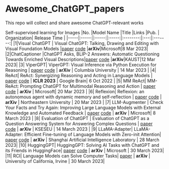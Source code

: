 # Awesome_ChatGPT_papers

This repo will collect and share awesome ChatGPT-relevant works


Self-supervised learning for Images
|No.  |Model Name |Title |Links |Pub. | Organization| Release Time |
|-----|:-----:|:-----:|:-----:|:--------:|:---:|:-------:|
|1|Visual ChatGPT |	Visual ChatGPT: Talking, Drawing and Editing with Visual Foundation Models |[paper](https://arxiv.org/pdf/2303.04671.pdf) [code](https://github.com/microsoft/visual-chatgpt) |__arXiv__|Microsoft|8 Mar 2023|
|2|ChatCaptioner |ChatGPT Asks, BLIP-2 Answers: Automatic Questioning Towards Enriched Visual Descriptions|[paper](https://arxiv.org/pdf/2303.06594.pdf) [code](https://github.com/Vision-CAIR/ChatCaptioner) |__arXiv__|KAUST|12 Mar 2023|
|3| ViperGPT| ViperGPT: Visual Inference via Python Execution for Reasoning | [paper](https://arxiv.org/pdf/2303.08128.pdf) [code](https://github.com/cvlab-columbia/viper) | __arXiv__ | Columbia University | 14 Mar 2023 |
|4| ReAct| ReAct: Synergizing Reasoning and Acting in Language Models | [paper](https://arxiv.org/pdf/2210.03629.pdf) [code](https://github.com/ysymyth/ReAct) | __ICLR 2023__ | Google Brain| 6 Oct 2022 |
|5| MM ReAct| MM-ReAct: Prompting ChatGPT for Multimodal Reasoning and Action | [paper](https://arxiv.org/pdf/2303.11381.pdf) [code](https://github.com/microsoft/MM-REACT) | __arXiv__ | Microsoft| 20 Mar 2023 |
|6| Reflexion| Reflexion: an autonomous agent with dynamic memory and self-reflection | [paper](https://arxiv.org/pdf/2303.11366.pdf) [code](https://github.com/noahshinn024/reflexion) | __arXiv__ | Northeastern University | 20 Mar 2023 |
|7| LLM-Augmenter | Check Your Facts and Try Again: Improving Large Language Models with External Knowledge and Automated Feedback | [paper](https://arxiv.org/pdf/2302.12813.pdf) [code](https://github.com/pengbaolin/LLM-Augmenter) | __arXiv__ | Microsoft| 8 March 2023 |
|8| Evaluation of ChatGPT | Evaluation of ChatGPT as a Question Answering System for Answering Complex Questions | [paper](https://arxiv.org/pdf/2303.11381.pdf) [code](https://github.com/tan92hl/Complex-Question-Answering-Evaluation-of-ChatGPT) | __arXiv__ |  KSESEU | 14 March 2023 |
|9| LLaMA-Adapter| LLaMA-Adapter: Efficient Fine-tuning of Language Models with Zero-init Attention| [paper](https://arxiv.org/pdf/2303.16199.pdf) [code](https://github.com/ZrrSkywalker/LLaMA-Adapter) | __arXiv__ | Shanghai Artificial Intelligence Laboratory | 28 March 2023|
|10| HuggingGPT| HuggingGPT: Solving AI Tasks with ChatGPT and its Friends in HuggingFace| [paper](https://arxiv.org/pdf/2303.17580.pdf) [code](https://github.com/microsoft/JARVIS) | __arXiv__ | Microsoft | 30 March 2023|
|11| RCI| Language Models can Solve Computer Tasks| [paper](https://arxiv.org/pdf/2303.17491.pdf) | __arXiv__ | University of California, Irvine | 30 March 2023|
